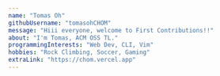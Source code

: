 ```yaml
---
name: "Tomas Oh"
githubUsername: "tomasohCHOM"
message: "Hiii everyone, welcome to First Contributions!!"
about: "I'm Tomas, ACM OSS TL."
programmingInterests: "Web Dev, CLI, Vim"
hobbies: "Rock Climbing, Soccer, Gaming"
extraLink: "https://chom.vercel.app"
---
```

